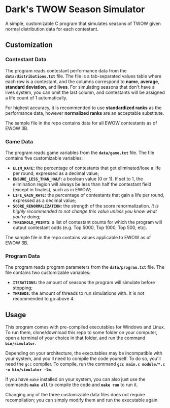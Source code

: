 # Dark's TWOW Season Simulator
A simple, customizable C program that simulates seasons of TWOW given normal distribution data for each contestant.

## Customization

### Contestant Data
The program reads contestant performance data from the **`data/distributions.txt`** file. The file is a tab-separated values table where each row is a contestant, and the columns correspond to **name**, **average**, **standard deviation**, and **lives**. For simulating seasons that don't have a lives system, you can omit the last column, and contestants will be assigned a life count of 1 automatically.

For highest accuracy, it is recommended to use **standardized ranks** as the performance data, however **normalized ranks** are an acceptable substitute.

The sample file in the repo contains data for all EWOW contestants as of EWOW 3B.

### Game Data

The program reads game variables from the **`data/game.txt`** file. The file contains five customizable variables:

* **`ELIM_RATE`:** the percentage of contestants that get eliminated/lose a life per round, expressed as a decimal value;
* **`ENSURE_LESS_THAN_HALF`:** a boolean value (0 or 1). If set to 1, the elimination region will always be less than half the contestant field (except in finales), such as in EWOW;
* **`LIFE_GAIN_RATE`:** the percentage of contestants that gain a life per round, expressed as a decimal value;
* **`SCORE_RENORMALIZATION`:** the strength of the score renormalization. _It is highly recommended to not change this value unless you know what you're doing;_
* **`THRESHOLD_POINTS`:** a list of contestant counts for which the program will output contestant odds (e.g. Top 5000, Top 1000, Top 500, etc).

The sample file in the repo contains values applicable to EWOW as of EWOW 3B.

### Program Data

The program reads program parameters from the **`data/program.txt`** file. The file contains two customizable variables:

* **`ITERATIONS`:** the amount of seasons the program will simulate before stopping;
* **`THREADS`:** the amount of threads to run simulations with. It is not recommended to go above 4.

## Usage

This program comes with pre-compiled executables for Windows and Linux. To run them, clone/download this repo to some folder on your computer, open a terminal of your choice in that folder, and run the command **`bin/simulator`**.

Depending on your architecture, the executables may be incompatible with your system, and you'll need to compile the code yourself. To do so, you'll need the `gcc` compiler. To compile, run the command **`gcc main.c module/*.c -o bin/simulator -lm`**.

If you have `make` installed on your system, you can also just use the commands **`make all`** to compile the code and **`make run`** to run it.

Changing any of the three customizable data files does not require recompilation; you can simply modify them and run the executable again.